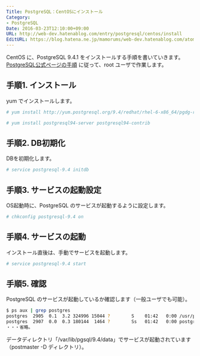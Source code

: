 ```yaml
---
Title: PostgreSQL：CentOSにインストール
Category:
- PostgreSQL
Date: 2016-03-23T12:10:00+09:00
URL: http://web-dev.hatenablog.com/entry/postgresql/centos/install
EditURL: https://blog.hatena.ne.jp/mamorums/web-dev.hatenablog.com/atom/entry/10328749687178926175
---
```


CentOS に、PostgreSQL 9.4.1 をインストールする手順を書いていきます。[PostgreSQL公式ページの手順](http://www.postgresql.org/download/linux/redhat/) に従って、root ユーザで作業します。


## 手順1. インストール
yum でインストールします。

```bash
# yum install http://yum.postgresql.org/9.4/redhat/rhel-6-x86_64/pgdg-redhat94-9.4-1.noarch.rpm
```

```bash
# yum install postgresql94-server postgresql94-contrib
```


## 手順2. DB初期化
DBを初期化します。

```bash
# service postgresql-9.4 initdb
```


## 手順3. サービスの起動設定
OS起動時に、PostgreSQL のサービスが起動するように設定します。

```bash
# chkconfig postgresql-9.4 on
```


## 手順4. サービスの起動
インストール直後は、手動でサービスを起動します。

```bash
# service postgresql-9.4 start
```


## 手順5. 確認
PostgreSQL のサービスが起動しているか確認します（一般ユーザでも可能）。

```bash
$ ps aux | grep postgres
postgres  2905  0.1  3.2 324996 15044 ?        S    01:42   0:00 /usr/pgsql-9.4/bin/postmaster -D /var/lib/pgsql/9.4/data
postgres  2907  0.0  0.3 180144  1464 ?        Ss   01:42   0:00 postgres: logger process
・・・省略。
```

データディレクトリ「/var/lib/pgsql/9.4/data」でサービスが起動されています（postmaster -D ディレクトリ）。
